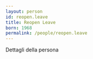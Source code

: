 ```yaml
---
layout: person
id: reopen.leave
title: Reopen Leave
born: 1968
permalink: /people/reopen.leave
---
```


Dettagli della persona 